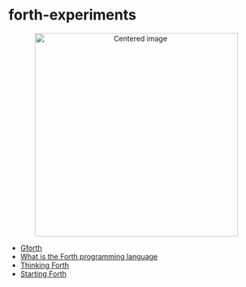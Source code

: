 # forth-experiments

<div style="text-align: center;">
  <img src="discover_forth.png" alt="Centered image" style="display: block; margin: 0 auto;" width="400">
</div>

 - [Gforth](https://gforth.org)
 - [What is the Forth programming language](https://www.forth.com/forth/)
 - [Thinking Forth](https://sourceforge.net/projects/thinking-forth/files/reprint/rel-1.0/)
 - [Starting Forth](https://www.forth.com/starting-forth/)
